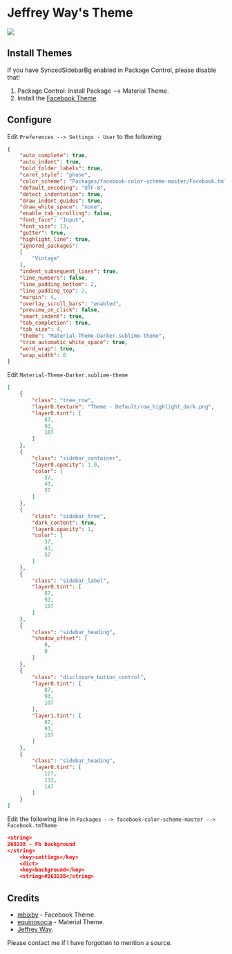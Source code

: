 # Jeffrey Way's Theme

<img src="http://i.imgur.com/oUA3alz.png" />

## Install Themes
If you have SyncedSidebarBg enabled in Package Control, please disable that!

1. Package Control: Install Package --> Material Theme.
2. Install the [Facebook Theme](https://github.com/mbixby/facebook-color-scheme).

## Configure

Edit `Preferences --> Settings - User` to the following:

````json
{
	"auto_complete": true,
	"auto_indent": true,
	"bold_folder_labels": true,
	"caret_style": "phase",
	"color_scheme": "Packages/facebook-color-scheme-master/Facebook.tmTheme",
	"default_encoding": "UTF-8",
	"detect_indentation": true,
	"draw_indent_guides": true,
	"draw_white_space": "none",
	"enable_tab_scrolling": false,
	"font_face": "Input",
	"font_size": 13,
	"gutter": true,
	"highlight_line": true,
	"ignored_packages":
	[
		"Vintage"
	],
	"indent_subsequent_lines": true,
	"line_numbers": false,
	"line_padding_bottom": 2,
	"line_padding_top": 2,
	"margin": 4,
	"overlay_scroll_bars": "enabled",
	"preview_on_click": false,
	"smart_indent": true,
	"tab_completion": true,
	"tab_size": 4,
	"theme": "Material-Theme-Darker.sublime-theme",
	"trim_automatic_white_space": true,
	"word_wrap": true,
	"wrap_width": 0
}
````

Edit `Material-Theme-Darker.sublime-theme`

````json
[
    {
        "class": "tree_row",
        "layer0.texture": "Theme - Default/row_highlight_dark.png",
        "layer0.tint": [
            87,
            93,
            107
        ]
    },
    {
        "class": "sidebar_container",
        "layer0.opacity": 1.0,
        "color": [
            37,
            43,
            57
        ]
    },
    {
        "class": "sidebar_tree",
        "dark_content": true,
        "layer0.opacity": 1,
        "color": [
            37,
            43,
            57
        ]
    },
    {
        "class": "sidebar_label",
        "layer0.tint": [
            87,
            93,
            107
        ]
    },
    {
        "class": "sidebar_heading",
        "shadow_offset": [
            0,
            0
        ]
    },
    {
        "class": "disclosure_button_control",
        "layer0.tint": [
            87,
            93,
            107
        ],
        "layer1.tint": [
            87,
            93,
            107
        ]
    },
    {
        "class": "sidebar_heading",
        "layer0.tint": [
            127,
            133,
            147
        ]
    }
]
````

Edit the following line in `Packages --> facebook-color-scheme-master --> Facebook.tmTheme`

````json
<string>
263238 - Fb background
</string>
    <key>settings</key>
    <dict>
    <key>background</key>
    <string>#263238</string>
````

## Credits
+ [mbixby](https://github.com/mbixby/facebook-color-scheme) - Facebook Theme.
+ [equinosocia](http://equinusocio.github.io/material-theme/) - Material Theme.
+ [Jeffrey Way](https://github.com/JeffreyWay).

Please contact me if I have forgotten to mention a source.
